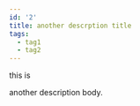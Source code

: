 ```yaml
---
id: '2'
title: another descrption title
tags:
  - tag1
  - tag2
---
```

this is

another
description
body.